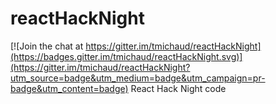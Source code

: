 # reactHackNight

[![Join the chat at https://gitter.im/tmichaud/reactHackNight](https://badges.gitter.im/tmichaud/reactHackNight.svg)](https://gitter.im/tmichaud/reactHackNight?utm_source=badge&utm_medium=badge&utm_campaign=pr-badge&utm_content=badge)
React Hack Night code
